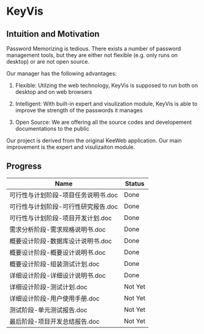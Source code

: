 # KeyVis

## Intuition and Motivation

Password Memorizing is tedious. There exists a number of password management tools, but they are either not flexible (e.g. only runs on desktop) or are not open source.

Our manager has the following advantages:

1. Flexible: Utilzing the web technology, KeyVis is supposed to run both on desktop and on web browsers

2. Intelligent: With built-in expert and visulization module, KeyVis is able to improve the strength of the passwords it manages

3. Open Source: We are offering all the source codes and developement documentations to the public

Our project is derived from the original KeeWeb application. Our main improvement is the expert and visulizaiton module.

## Progress

| Name | Status |
|------|--------|
| 可行性与计划阶段-项目任务说明书.doc | Done |
| 可行性与计划阶段-可行性研究报告.doc | Done |
| 可行性与计划阶段-项目开发计划.doc   | Done |
| 需求分析阶段-需求规格说明书.doc     | Done |
| 概要设计阶段-数据库设计说明书.doc   | Done |
| 概要设计阶段-概要设计说明书.doc     | Done |
| 概要设计阶段-组装测试计划.doc       | Done |
| 详细设计阶段-详细设计说明书.doc     | Done |
| 详细设计阶段-测试计划.doc           | Not Yet |
| 详细设计阶段-用户使用手册.doc       | Not Yet |
| 测试阶段-单元测试报告.doc           | Not Yet |
| 最后阶段-项目开发总结报告.doc       | Not Yet |